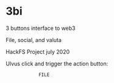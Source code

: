 # 3bi 

3 buttons interface to web3

File, social, and valuta

HackFS Project july 2020

Ulvus click and trigger the action button:

                FILE

